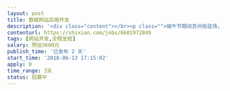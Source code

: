 ```yaml
---                
layout: post       
title: 数据网站后端开发           
description: '<div class="content"></br><p class="">端午节期间苏州街驻场，工作9-10小时，日薪1000-1500，不接受远程</br><br/>1. 熟悉python解析网页， 包括beautifulsoup4或者pyquery的包</br><br/>2. 熟悉Mysql的使用</br><br/>3. 了解ElasticSearch的大概使用（加分项）</br><br/>4. 了解Celery的大概使用（加分项）</p></br></div>'     
contenturl: https://shixian.com/jobs/6601972849      
tags: [网站开发,全程坐班]            
salary: 预估3600元          
publish_time: '已发布 2 天'         
start_time: '2018-06-13 17:15:02'           
apply: 0                   
time_range: 3天              
status: 招募中                  
---                 
```

